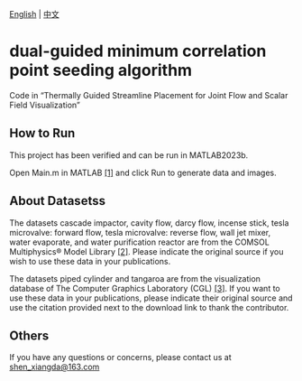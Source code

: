[English](./README-en.md) | [中文](../zh/README-zh.md)
# dual-guided minimum correlation point seeding algorithm
Code in “Thermally Guided Streamline Placement for Joint Flow and Scalar Field Visualization”
## How to Run
This project has been verified and can be run in MATLAB2023b.

Open Main.m in MATLAB [[1]](https://matlab.mathworks.com/) and click Run to generate data and images.

## About Datasetss
The datasets cascade impactor, cavity flow, darcy flow, incense stick, tesla microvalve: forward flow, tesla microvalve: reverse flow, wall jet mixer, water evaporate, and water purification reactor are from the COMSOL Multiphysics® Model Library [[2]](https://www.comsol.com/models). Please indicate the original source if you wish to use these data in your publications.

The datasets piped cylinder and tangaroa are from the visualization database of The Computer Graphics Laboratory (CGL) [[3]](https://cgl.ethz.ch/research/visualization/data.php). If you want to use these data in your publications, please indicate their original source and use the citation provided next to the download link to thank the contributor.

## Others
If you have any questions or concerns, please contact us at shen_xiangda@163.com